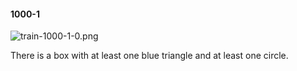 #### 1000-1
![train-1000-1-0.png](https://github.com/lil-lab/nlvr/raw/master/nlvr/train/images/75/train-1000-1-0.png "train-1000-1-0.png")

There is a box with at least one blue triangle and at least one circle.